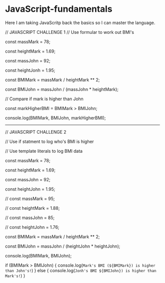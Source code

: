 # JavaScript-fundamentals

Here I am taking JavaScritp back the basics so I can master the language.


// JAVASCRIPT CHALLENGE 1
// Use formular to work out BMI's

const massMark = 78;

const heightMark = 1.69;

const massJohn = 92;

const heightJonh = 1.95;

const BMIMark = massMark / heightMark ** 2;

const BMIJohn = massJohn / (massJohn * heightMark);

// Compare if mark is higher than John

const markHigherBMI = BMIMark > BMIJohn;

console.log(BMIMark, BMIJohn, markHigherBMI);


--------------------------------------------------------

// JAVASCRIPT CHALLENGE 2

// Use if statment to log who's BMI is higher

// Use template literals to log BMI data

const massMark = 78;

const heightMark = 1.69;

const massJohn = 92;

const heightJohn = 1.95;

// const massMark = 95;

// const heightMark = 1.88;

// const massJohn = 85;

// const heightJohn = 1.76;


const BMIMark = massMark / heightMark ** 2;

const BMIJohn = massJohn / (heightJohn * heightJohn);

console.log(BMIMark, BMIJohn);

if (BMIMark > BMIJohn) {
    console.log(`Mark's BMI (${BMIMark}) is higher than John's!`)
} else {
    console.log(`Jonh's BMI ${BMIJohn}) is higher than Mark's!`)
}

